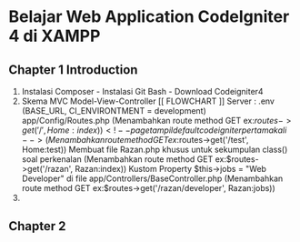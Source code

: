 # Belajar Web Application CodeIgniter 4 di XAMPP

## Chapter 1 Introduction
1. Instalasi Composer - Instalasi Git Bash - Download Codeigniter4 
2. Skema MVC Model-View-Controller 
    [[ FLOWCHART ]]
    Server :
        .env (BASE_URL, CI_ENVIRONTMENT = development) 
            app/Config/Routes.php 
            (Menambahkan route method GET ex:$routes->get('/', Home:index))
            <!-- page tampil default codeigniter pertama kali -->
            (Menambahkan route method GET ex:$routes->get('/test', Home:test))
            <!-- page tampil output string dari dalam class test() secara langsung dari app/Controllers/Home.php-->
            Membuat file Razan.php khusus untuk sekumpulan class() soal perkenalan
            (Menambahkan route method GET ex:$routes->get('/razan', Razan:index))
            <!-- output string "My Name Is Bruce Wayne" dari dalam class index() secara langsung dari app/Controllers/Razan.php-->
            Kustom Property $this->jobs = "Web Developer" di file app/Controllers/BaseController.php
            (Menambahkan route method GET ex:$routes->get('/razan/developer', Razan:jobs))
            <!-- output string "My Name Is Bruce Wayne As Web Developer" dari dalam class index() secara langsung dari app/Controllers/Razan.php-->
3.  
## Chapter 2 
